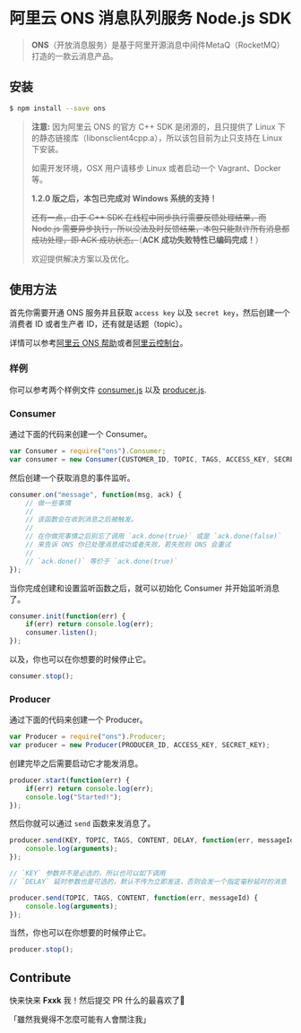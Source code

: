 # 阿里云 ONS 消息队列服务 Node.js SDK

> **ONS**（开放消息服务）是基于阿里开源消息中间件MetaQ（RocketMQ）打造的一款云消息产品。

## 安装

```sh
$ npm install --save ons
```

> **注意:** 因为阿里云 ONS 的官方 C++ SDK 是闭源的，且只提供了 Linux 下的静态链接库（libonsclient4cpp.a），所以该包目前为止只支持在 Linux 下安装。
>
> 如需开发环境，OSX 用户请移步 Linux 或者启动一个 Vagrant、Docker 等。
>
> **1.2.0 版之后，本包已完成对 Windows 系统的支持！**
>
> ~~还有一点，由于 C++ SDK 在线程中同步执行需要反馈处理结果，而 Node.js 需要异步执行，所以没法及时反馈结果，本包只能默许所有消息都成功处理，即 ACK 成功状态。~~（**ACK 成功失败特性已编码完成！**）
>
> 欢迎提供解决方案以及优化。


## 使用方法

首先你需要开通 ONS 服务并且获取 `access key` 以及 `secret key`，然后创建一个消费者 ID 或者生产者 ID，还有就是话题（topic）。

详情可以参考[阿里云 ONS 帮助](https://help.aliyun.com/product/8315024_ons.html)或者[阿里云控制台](http://ons.console.aliyun.com/)。

### 样例

你可以参考两个样例文件 [consumer.js](example/consumer.js) 以及 [producer.js](example/producer.js).

### Consumer

通过下面的代码来创建一个 Consumer。

```javascript
var Consumer = require("ons").Consumer;
var consumer = new Consumer(CUSTOMER_ID, TOPIC, TAGS, ACCESS_KEY, SECRET_KEY);
```

然后创建一个获取消息的事件监听。

```javascript
consumer.on("message", function(msg, ack) {
    // 做一些事情
    // 
    // 该函数会在收到消息之后被触发。
    //
    // 在你做完事情之后别忘了调用 `ack.done(true)` 或是 `ack.done(false)`
    // 来告诉 ONS 你已处理消息成功或者失败，若失败则 ONS 会重试
    //
    // `ack.done()` 等价于 `ack.done(true)`
});
```

当你完成创建和设置监听函数之后，就可以初始化 Consumer 并开始监听消息了。

```javascript
consumer.init(function(err) {
    if(err) return console.log(err);
    consumer.listen();
});
```

以及，你也可以在你想要的时候停止它。

```javascript
consumer.stop();
```

### Producer

通过下面的代码来创建一个 Producer。

```javascript
var Producer = require("ons").Producer;
var producer = new Producer(PRODUCER_ID, ACCESS_KEY, SECRET_KEY);
```

创建完毕之后需要启动它才能发消息。

```javascript
producer.start(function(err) {
    if(err) return console.log(err);
    console.log("Started!");
});
```

然后你就可以通过 `send` 函数来发消息了。

```javascript
producer.send(KEY, TOPIC, TAGS, CONTENT, DELAY, function(err, messageId) {
    console.log(arguments);
});

// `KEY` 参数并不是必选的，所以也可以如下调用
// `DELAY` 延时参数也是可选的，默认不传为立即发送，否则会发一个指定毫秒延时的消息

producer.send(TOPIC, TAGS, CONTENT, function(err, messageId) {
    console.log(arguments);
});
```

当然，你也可以在你想要的时候停止它。

```javascript
producer.stop();
```

## Contribute

快来快来 **Fxxk** 我！然后提交 PR 什么的最喜欢了🙈

「雖然我覺得不怎麼可能有人會關注我」
